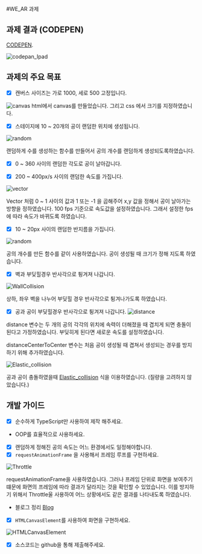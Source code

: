 #WE_AR 과제

## 과제 결과 (CODEPEN) 
[CODEPEN](https://codepen.io/donggichae/pen/qBozXxz).

![codepan_Ipad](https://user-images.githubusercontent.com/69336797/187092038-8c402008-e3db-41db-b2b1-90f85c01dcda.gif)

## 과제의 주요 목표

- [x] 캔버스 사이즈는 가로 1000, 세로 500 고정입니다.

![canvas](https://user-images.githubusercontent.com/69336797/187089451-95899ced-1070-4ada-b50f-bcc7ca84eccf.png)
html에서 canvas를 만들었습니다. 그리고 css 에서 크기를 지정하였습니다.

- [x] 스테이지에 10 ~ 20개의 공이 랜덤한 위치에 생성됩니다.

![random](https://user-images.githubusercontent.com/69336797/187089555-3e965b45-bd09-4a4d-9d36-5f75f7b9563e.png)

랜덤하게 수를 생성하는 함수를 만들어서 공의 개수를 랜덤하게 생성되도록하였습니다.

- [x] 0 ~ 360 사이의 랜덤한 각도로 공이 날아갑니다.
- [x] 200 ~ 400px/s 사이의 랜덤한 속도를 가집니다.


![vector](https://user-images.githubusercontent.com/69336797/187091124-33cffb03-1a9e-4a87-ba08-e7f532eb7449.png)


Vector 처럼 0 ~ 1 사이의 값과 1 또는 -1 을 곱해주어 x,y 값을 정해서 공이 날아가는 방향을 정하였습니다.
100 fps 기준으로 속도값을 설정하였습니다. 그래서 설정한 fps에 따라 속도가 바뀌도록 하였습니다.

- [x] 10 ~ 20px 사이의 랜덤한 반지름을 가집니다.

![random](https://user-images.githubusercontent.com/69336797/187089555-3e965b45-bd09-4a4d-9d36-5f75f7b9563e.png)

공의 개수를 만든 함수를 같이 사용하였습니다. 
공이 생성될 때 크기가 정해 지도록 하였습니다. 


- [x] 벽과 부딪힐경우 반사각으로 튕겨져 나갑니다.

![WallCollision](https://user-images.githubusercontent.com/69336797/187091204-fc9f4218-0b47-41fd-bdd0-25601f41613e.png)
 
 상하, 좌우 벽을 나누어 부딪힐 경우 반사각으로 튕겨나가도록 하였습니다.
 

- [x] 공과 공이 부딪힐경우 반사각으로 튕겨져 나갑니다.
![distance](https://user-images.githubusercontent.com/69336797/187091283-33cedff7-40d6-4df5-a384-143ab5035b84.png)

distance 변수는 두 개의 공의 각각의 위치에 속력이 더해졌을 때 겹치게 되면 충돌이 된다고 가정하였습니다.
부딪히게 된다면 새로운 속도를 설정하였습니다. 

distanceCenterToCenter 변수는 처음 공이 생성될 때 겹쳐서 생성되는 경우를 방지하기 위해 추가하였습니다.


![Elastic_collision](https://user-images.githubusercontent.com/69336797/187091381-ade45a55-78e8-4a96-b7ca-79c7d6a32f00.png)

공과 공이 충돌하였을때 [Elastic_collision](https://en.wikipedia.org/wiki/Elastic_collision) 식을 이용하였습니다. (질량을 고려하지 않았습니다.)

## 개발 가이드

- [x] 순수하게 TypeScript만 사용하여 제작 해주세요.
- OOP를 효율적으로 사용하세요.


- [x] 랜덤하게 정해진 공의 속도는 어느 환경에서도 일정해야합니다.
- [x] `requestAnimationFrame` 을 사용해서 프레임 루프를 구현하세요.

![Throttle](https://user-images.githubusercontent.com/69336797/187091703-669a6930-d65b-4a8b-aa54-d36c9a16891f.png)

requestAnimationFrame을 사용하였습니다. 그러나 프레임 단위로 화면을 보여주기 떄문에 화면의 프레임에 따라 결과가 달라지는 것을 확인할 수 있었습니다.
이를 방지하기 위해서 Throttle울 사용하여 어느 상황에서도 같은 결과를 나타내도록 하였습니다.

 - 블로그 정리
  [Blog](https://medium.com/@chaedonggi/web-requestanimationframe-9e933fabce57)

- [x] `HTMLCanvasElement`를 사용하여 화면을 구현하세요.

![HTMLCanvasElement](https://user-images.githubusercontent.com/69336797/187091787-d708a3fb-9e3d-4754-8097-b955b3604edc.png)



- [x] 소스코드는 github을 통해 제출해주세요.
